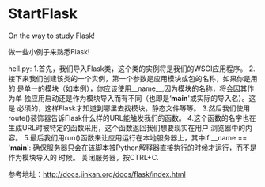 # StartFlask
On the way to study Flask!

做一些小例子来熟悉Flask!

hell.py:
1.首先，我们导入Flask类，这个类的实例将是我们的WSGI应用程序。
2.接下来我们创建该类的一个实例，第一个参数是应用模块或包的名称，如果你是用的
  是单一的模块（如本例），你应该使用__name__,因为模块的名称，将会因其作为单
  独应用启动还是作为模块导入而有不同（也即是‘__main__'或实际的导入名）。这是
  必须的，这样Flask才知道到哪里去找模块，静态文件等等。
3.然后我们使用route()装饰器告诉Flask什么样的URL能触发我们的函数。
4.这个函数的名字也在生成URL时被特定的函数采用，这个函数返回我们想要现实在用户
  浏览器中的内容。
5.最后我们用run()函数来让应用运行在本地服务器上，其中if __name == '__main__':
  确保服务器只会在该脚本被Python解释器直接执行的时候才运行，而不是作为模块导入的
  时候。
关闭服务器，按CTRL+C.


参考地址：http://docs.jinkan.org/docs/flask/index.html
